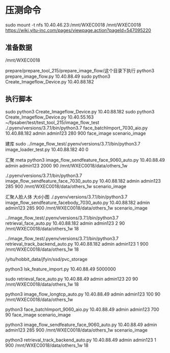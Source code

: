 # 压测命令
sudo mount -t nfs 10.40.46.23:/mnt/WXEC0018 /mnt/WXEC0018
https://wiki.yitu-inc.com/pages/viewpage.action?pageId=547095220
## 准备数据

/mnt/WXEC0018

prepare/prepare_tool_215/prepare_image_flow/这个目录下执行
python3 prepare_image_flow.py 10.40.88.49
sudo python3 Create_Imageflow_Device.py 10.40.88.182
## 执行脚本
sudo python3 Create_Imageflow_Device.py 10.40.88.182
sudo python3 Create_Imageflow_Device.py 10.40.55.163
~/fpsaber/test/test_tool_215/image_flow_test
./.pyenv/versions/3.7.1/bin/python3.7 face_batchImport_7030_aio.py 10.40.88.182 admin admin123 280 900 face_image scenario_image

建库
sudo ../image_flow_test/.pyenv/versions/3.7.1/bin/python3.7 image_loader_test.py 10.40.88.182 40 0

汇聚 meta
python3 image_flow_sendfeature_face_9060_auto.py 10.40.88.49 admin admin123 2000 90 /mnt/WXEC0018/data/others_1w

./.pyenv/versions/3.7.1/bin/python3.7 image_flow_sendfeature_face_7030_auto.py 10.40.88.182 admin admin123 285 900 /mnt/WXEC0018/data/others_1w scenario_image

汇聚人脸人体 大d小图
./.pyenv/versions/3.7.1/bin/python3.7  image_flow_sendfeature_facebody_7030_auto.py 10.40.88.182 admin admin123 285 900 /mnt/WXEC0018/data/others_1w scenario_image


 ../image_flow_test/.pyenv/versions/3.7.1/bin/python3.7 retrieval_face_auto.py 10.40.88.182 admin admin123 2 90 /mnt/WXEC0018/data/others_1w 18

 ../image_flow_test/.pyenv/versions/3.7.1/bin/python3.7 retrieval_track_backend_auto.py 10.40.88.182 admin admin123 1 900 /mnt/WXEC0018/data/others_1w 18
 
 /yitu/hobbit_data/jfyin/ssd/pvc_storage




python3 lsk_feature_import.py 10.40.88.49 5000000

sudo retrieval_face_auto.py 10.40.88.49 admin admin123 20 90 /mnt/WXEC0018/data/others_1w 18



python3 image_flow_longtcp_auto.py 10.40.88.49 admin admin123 100 90 /mnt/WXEC0018/data/others_1w 

python3 face_batchImport_9060_aio.py 10.40.88.49 admin admin123 700 90 face_image scenario_image

python3 image_flow_sendfeature_face_9060_auto.py 10.40.88.49 admin admin123 285 900 /mnt/WXEC0018/data/others_1w scenario_image

python3 retrieval_track_backend_auto.py 10.40.88.49 admin admin123 1 900 /mnt/WXEC0018/data/others_1w 18